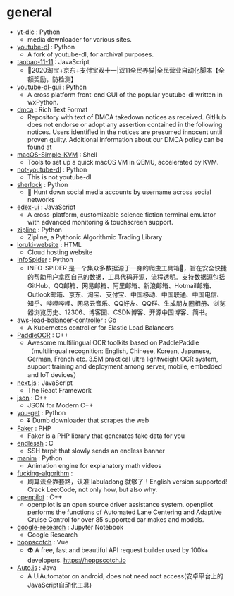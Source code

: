 # general
- [yt-dlc](https://github.com/blackjack4494/yt-dlc) : Python
  - media downloader for various sites.
- [youtube-dl](https://github.com/l1ving/youtube-dl) : Python
  - A fork of youtube-dl, for archival purposes.
- [taobao-11-11](https://github.com/hyue418/taobao-11-11) : JavaScript
  - 🚀2020淘宝+京东+支付宝双十一|双11全民养猫|全民营业自动化脚本【全额奖励，防检测】
- [youtube-dl-gui](https://github.com/MrS0m30n3/youtube-dl-gui) : Python
  - A cross platform front-end GUI of the popular youtube-dl written in wxPython.
- [dmca](https://github.com/github/dmca) : Rich Text Format
  - Repository with text of DMCA takedown notices as received. GitHub does not endorse or adopt any assertion contained in the following notices. Users identified in the notices are presumed innocent until proven guilty. Additional information about our DMCA policy can be found at
- [macOS-Simple-KVM](https://github.com/foxlet/macOS-Simple-KVM) : Shell
  - Tools to set up a quick macOS VM in QEMU, accelerated by KVM.
- [not-youtube-dl](https://github.com/scastillo/not-youtube-dl) : Python
  - This is not youtube-dl
- [sherlock](https://github.com/sherlock-project/sherlock) : Python
  - 🔎 Hunt down social media accounts by username across social networks
- [edex-ui](https://github.com/GitSquared/edex-ui) : JavaScript
  - A cross-platform, customizable science fiction terminal emulator with advanced monitoring & touchscreen support.
- [zipline](https://github.com/quantopian/zipline) : Python
  - Zipline, a Pythonic Algorithmic Trading Library
- [loruki-website](https://github.com/bradtraversy/loruki-website) : HTML
  - Cloud hosting website
- [InfoSpider](https://github.com/kangvcar/InfoSpider) : Python
  - INFO-SPIDER 是一个集众多数据源于一身的爬虫工具箱🧰，旨在安全快捷的帮助用户拿回自己的数据，工具代码开源，流程透明。支持数据源包括GitHub、QQ邮箱、网易邮箱、阿里邮箱、新浪邮箱、Hotmail邮箱、Outlook邮箱、京东、淘宝、支付宝、中国移动、中国联通、中国电信、知乎、哔哩哔哩、网易云音乐、QQ好友、QQ群、生成朋友圈相册、浏览器浏览历史、12306、博客园、CSDN博客、开源中国博客、简书。
- [aws-load-balancer-controller](https://github.com/kubernetes-sigs/aws-load-balancer-controller) : Go
  - A Kubernetes controller for Elastic Load Balancers
- [PaddleOCR](https://github.com/PaddlePaddle/PaddleOCR) : C++
  - Awesome multilingual OCR toolkits based on PaddlePaddle （multilingual recognition: English, Chinese, Korean, Japanese, German, French etc. 3.5M practical ultra lightweight OCR system, support training and deployment among server, mobile, embedded and IoT devices）
- [next.js](https://github.com/vercel/next.js) : JavaScript
  - The React Framework
- [json](https://github.com/nlohmann/json) : C++
  - JSON for Modern C++
- [you-get](https://github.com/soimort/you-get) : Python
  - ⏬ Dumb downloader that scrapes the web
- [Faker](https://github.com/fzaninotto/Faker) : PHP
  - Faker is a PHP library that generates fake data for you
- [endlessh](https://github.com/skeeto/endlessh) : C
  - SSH tarpit that slowly sends an endless banner
- [manim](https://github.com/3b1b/manim) : Python
  - Animation engine for explanatory math videos
- [fucking-algorithm](https://github.com/labuladong/fucking-algorithm) : 
  - 刷算法全靠套路，认准 labuladong 就够了！English version supported! Crack LeetCode, not only how, but also why.
- [openpilot](https://github.com/commaai/openpilot) : C++
  - openpilot is an open source driver assistance system. openpilot performs the functions of Automated Lane Centering and Adaptive Cruise Control for over 85 supported car makes and models.
- [google-research](https://github.com/google-research/google-research) : Jupyter Notebook
  - Google Research
- [hoppscotch](https://github.com/hoppscotch/hoppscotch) : Vue
  - 👽 A free, fast and beautiful API request builder used by 100k+ developers. https://hoppscotch.io
- [Auto.js](https://github.com/hyb1996/Auto.js) : Java
  - A UiAutomator on android, does not need root access(安卓平台上的JavaScript自动化工具)
